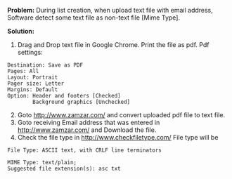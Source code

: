 **Problem:** During list creation, when upload text file with email address, 
Software detect some text file as non-text file [Mime Type].

**Solution:**  
01. Drag and Drop text file in Google Chrome. Print the file as pdf. Pdf settings: 
```
Destination: Save as PDF
Pages: All
Layout: Portrait
Pager size: Letter
Margins: Default
Option: Header and footers [Checked]
        Background graphics [Unchecked]
```

02. Goto http://www.zamzar.com/ and convert uploaded pdf file to text file.
03. Goto receiving Email address that was entered in http://www.zamzar.com/ and Download the file.
04. Check the file type in http://www.checkfiletype.com/ File type will be
```
File Type: ASCII text, with CRLF line terminators

MIME Type: text/plain;
Suggested file extension(s): asc txt
```